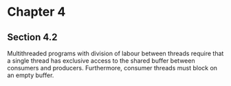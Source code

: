 # Chapter 4

## Section 4.2
Multithreaded programs with division of labour between threads require that a single thread has exclusive access 
to the shared buffer between consumers and producers. Furthermore, consumer threads must block on an empty buffer.
